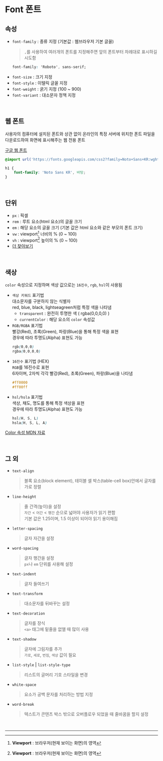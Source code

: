 # Font 폰트

## 속성
- `font-family` : 종류 지정 (기본값 : 웹브라우저 기본 글꼴)  
    > `,`를 사용하여 여러개의 폰트를 지정해주면 앞의 폰트부터 차례대로 표시하길 시도함  
    ```css
    font-family: 'Roboto', sans-serif;
    ```
- `font-size` : 크기 지정
- `font-style` : 이텔릭 글꼴 지정
- `font-weight` : 굵기 지정 (100 ~ 900)
- `font-variant` : 대소문자 정책 지정

<br />

## 웹 폰트
사용자의 컴퓨터에 설치된 폰트와 상관 없이 온라인의 특정 서버에 위치한 폰트 파일을 다운로드하여 화면에 표시해주는 웹 전용 폰트

[구글 웹 폰트](https://fonts.google.com/)
```css
@import url('https://fonts.googleapis.com/css2?family=Noto+Sans+KR:wght@300&display=swap');

h1 {
	font-family: 'Noto Sans KR', 바탕;
}
```

<br />

## 단위
- `px` : 픽셀
- `rem` : 루트 요소(html 요소)의 글꼴 크기
- `em` : 해당 요소의 글꼴 크기 (기본 값은 html 요소와 같은 부모의 폰트 크기)
- `vw` : viewport[^1] 너비의 % (0 ~ 100)
- `vh` : viewport[^1] 높이의 % (0 ~ 100)
- [더 찾아보기](https://developer.mozilla.org/ko/docs/Learn/CSS/Building_blocks/Values_and_units)

<br />

## 색상
`color` 속성으로 지정하며 색상 값으로는 `16진수`, `rgb`, `hsl`이 사용됨

- `색상 키워드` 표기법  
    대소문자를 구분하지 않는 식별자  
    red, blue, black, lightseagreen처럼 특정 색을 나타냄
    - `transparent` : 완전히 투명한 색 ( rgba(0,0,0,0) )
    - `currentColor` : 해당 요소의 `color` 속성값
- `RGB/RGBA` 표기법  
    빨강(Red), 초록(Green), 파랑(Blue)을 통해 특정 색을 표현  
    경우에 따라 투명도(Alpha) 표현도 가능  
    ```css
    rgb(0,0,0)
    rgba(0,0,0,0)
    ```
- `16진수` 표기법 (HEX)  
    `RGB`를 16진수로 표현  
    6자이며, 2자씩 각각 빨강(Red), 초록(Green), 파랑(Blue)을 나타냄  
    ```css
    #ff0000
    #ff00ff
    ```
- `hsl/hsla` 표기법  
    색상, 채도, 명도를 통해 특정 색상을 표현  
    경우에 따라 투명도(Alpha) 표현도 가능  
    ```css
    hsl(H, S, L)
    hsla(H, S, L, A)
    ```
[Color 속성 MDN 자료](https://developer.mozilla.org/ko/docs/Web/CSS/color_value)

<br />

## 그 외
- `text-align`  
    > 블록 요소(block element), 테이블 셀 박스(table-cell box)안에서 글자를 가로 정렬
- `line-height`  
    > 줄 간격(높이)을 설정  
    > `자간` < `어간` < `행간` 순으로 넓어야 사용자가 읽기 편함  
    > 기본 값은 1.25이며, 1.5 이상이 되어야 읽기 용이해짐
- `letter-spacing`  
    > 글자 자간을 설정
- `word-spacing`  
    > 글자 행간을 설정  
    > `px`나 `em` 단위를 사용해 설정
- `text-indent`  
    > 글자 들여쓰기
- `text-transform`  
    > 대소문자를 뒤바꾸는 설정
- `text-decoration`  
    > 글자를 장식  
    > `<a>` 태그에 밑줄을 없앨 때 많이 사용
- `text-shadow`  
    > 글자에 그림자를 추가  
    > `가로`, `세로`, `번짐`, `색상` 값이 필요
- `list-style` | `list-style-type` 
    > 리스트의 글머리 기호 스타일을 변경
- `white-space`  
    > 요소가 공백 문자를 처리하는 방법 지정
- `word-break`  
    > 텍스트가 콘텐츠 박스 밖으로 오버플로우 되었을 때 줄바꿈을 할지 설정

<br />

---
[^1]: **Viewport** : 브라우저(현재 보이는 화면)의 영역